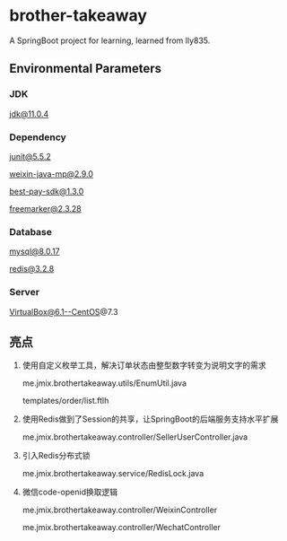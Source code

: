 # brother-takeaway
A SpringBoot project for learning, learned from lly835.

## Environmental Parameters

### JDK

jdk@11.0.4

### Dependency

junit@5.5.2

weixin-java-mp@2.9.0

best-pay-sdk@1.3.0

freemarker@2.3.28

### Database

mysql@8.0.17

redis@3.2.8

### Server

VirtualBox@6.1--CentOS@7.3

## 亮点

1. 使用自定义枚举工具，解决订单状态由整型数字转变为说明文字的需求

   me.jmix.brothertakeaway.utils/EnumUtil.java

   templates/order/list.ftlh

2. 使用Redis做到了Session的共享，让SpringBoot的后端服务支持水平扩展

   me.jmix.brothertakeaway.controller/SellerUserController.java

3. 引入Redis分布式锁

   me.jmix.brothertakeaway.service/RedisLock.java

4. 微信code-openid换取逻辑

   me.jmix.brothertakeaway.controller/WeixinController
   
   me.jmix.brothertakeaway.controller/WechatController
